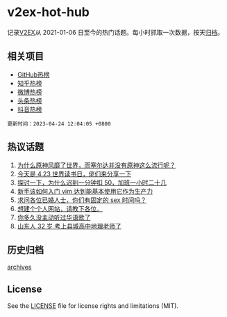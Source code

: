 # v2ex-hot-hub

 记录[V2EX](https://www.v2ex.com/)从 2021-01-06 日至今的热门话题。每小时抓取一次数据，按天[归档](archives)。
 
 ## 相关项目

- [GitHub热榜](https://github.com/it985/github-hot-hub)
- [知乎热榜](https://github.com/it985/zhihu-hot-hub)
- [微博热榜](https://github.com/it985/weibo-hot-hub)
- [头条热榜](https://github.com/it985/toutiao-hot-hub)
- [抖音热榜](https://github.com/it985/douyin-hot-hub)


 `更新时间：2023-04-24 12:04:05 +0800`

## 热议话题

1. [为什么原神风靡了世界，而塞尔达并没有原神这么流行呢？](https://www.v2ex.com/t/934788)
1. [今天是 4.23 世界读书日，佬们来分享一下](https://www.v2ex.com/t/934808)
1. [探讨一下，为什么迟到一分钟扣 50，加班一小时二十几](https://www.v2ex.com/t/934926)
1. [新手该如何入门 vim 达到能基本使用它作为生产力](https://www.v2ex.com/t/934910)
1. [求问各位已婚人士，你们有固定的 sex 时间吗？](https://www.v2ex.com/t/934950)
1. [想建个个人网站，请教下各位。](https://www.v2ex.com/t/934779)
1. [你多久没主动听过华语歌了](https://www.v2ex.com/t/934920)
1. [山东人 32 岁 考上县城高中地理老师了](https://www.v2ex.com/t/934913)

## 历史归档

[archives](archives)

## License

See the [LICENSE](LICENSE) file for license rights and limitations (MIT).

